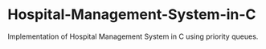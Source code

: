 # Hospital-Management-System-in-C
Implementation of Hospital Management System in C using priority queues.
